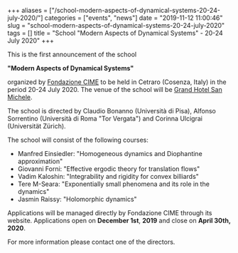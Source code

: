 +++
aliases = ["/school-modern-aspects-of-dynamical-systems-20-24-july-2020/"]
categories = ["events", "news"]
date = "2019-11-12 11:00:46"
slug = "school-modern-aspects-of-dynamical-systems-20-24-july-2020"
tags = []
title = "School \"Modern Aspects of Dynamical Systems\" - 20-24 July 2020"
+++

This is the first announcement of the school

**"Modern Aspects of Dynamical Systems"**

organized by [Fondazione CIME](http://web.math.unifi.it/users/cime/) to
be held in Cetraro (Cosenza, Italy) in the period 20-24 July 2020. The
venue of the school will be [Grand Hotel San
Michele](https://www.grandhotelsanmichele.it/).

The school is directed by Claudio Bonanno (Università di Pisa), Alfonso
Sorrentino (Università di Roma "Tor Vergata") and Corinna Ulcigrai
(Universität Zürich).

The school will consist of the following courses:

-   Manfred Einsiedler: "Homogeneous dynamics and Diophantine
    approximation"
-   Giovanni Forni: "Effective ergodic theory for translation flows"
-   Vadim Kaloshin: "Integrability and rigidity for convex billiards"
-   Tere M-Seara: "Exponentially small phenomena and its role in the
    dynamics"
-   Jasmin Raissy: "Holomorphic dynamics"

Applications will be managed directly by Fondazione CIME through its
website. Applications open on **December 1st**, **2019** and close on
**April 30th, 2020**.

For more information please contact one of the directors.
